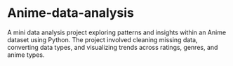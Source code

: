 # Anime-data-analysis
A mini data analysis project exploring patterns and insights within an Anime dataset using Python. The project involved cleaning missing data, converting data types, and visualizing trends across ratings, genres, and anime types.
